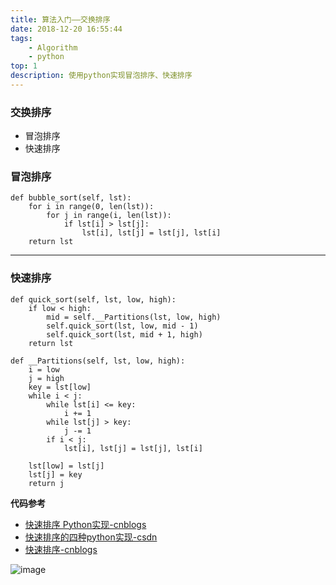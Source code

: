```yaml
---
title: 算法入门——交换排序
date: 2018-12-20 16:55:44
tags:
	- Algorithm 
	- python
top: 1
description: 使用python实现冒泡排序、快速排序
---
```


### 交换排序
- 冒泡排序
- 快速排序

### 冒泡排序
    def bubble_sort(self, lst):
        for i in range(0, len(lst)):
            for j in range(i, len(lst)):
                if lst[i] > lst[j]:
                    lst[i], lst[j] = lst[j], lst[i]
        return lst

---

### 快速排序
	def quick_sort(self, lst, low, high):
        if low < high:
            mid = self.__Partitions(lst, low, high)
            self.quick_sort(lst, low, mid - 1)
            self.quick_sort(lst, mid + 1, high)
        return lst

    def __Partitions(self, lst, low, high):
        i = low
        j = high
        key = lst[low]
        while i < j:
            while lst[i] <= key:
                i += 1
            while lst[j] > key:
                j -= 1
            if i < j:
                lst[i], lst[j] = lst[j], lst[i]

        lst[low] = lst[j]
        lst[j] = key
        return j

**代码参考**
- [快速排序 Python实现-cnblogs](https://www.cnblogs.com/kunpengv5/p/7833361.html)
- [快速排序的四种python实现-csdn](https://blog.csdn.net/razor87/article/details/71155518)
- [快速排序-cnblogs](https://www.cnblogs.com/foreverking/articles/2234225.html)

![image](/algorithm-learning-swap-sort/1.jpg)